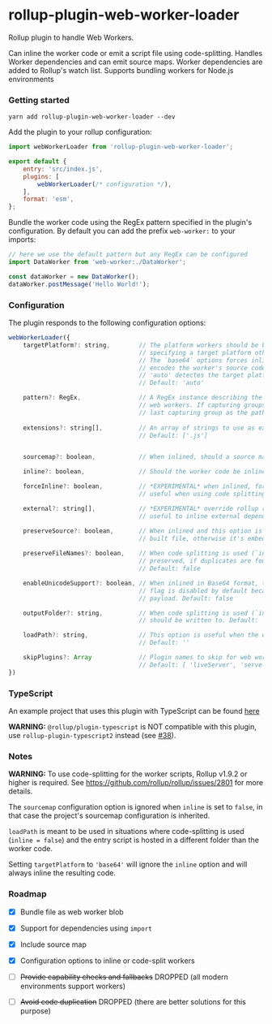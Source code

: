 # rollup-plugin-web-worker-loader

Rollup plugin to handle Web Workers.

Can inline the worker code or emit a script file using code-splitting.
Handles Worker dependencies and can emit source maps.
Worker dependencies are added to Rollup's watch list.
Supports bundling workers for Node.js environments

### Getting started

```
yarn add rollup-plugin-web-worker-loader --dev
```

Add the plugin to your rollup configuration:

```javascript
import webWorkerLoader from 'rollup-plugin-web-worker-loader';

export default {
    entry: 'src/index.js',
    plugins: [
        webWorkerLoader(/* configuration */),
    ],
    format: 'esm',
};
```

Bundle the worker code using the RegEx pattern specified in the plugin's configuration.
By default you can add the prefix `web-worker:` to your imports:

```javascript
// here we use the default pattern but any RegEx can be configured
import DataWorker from 'web-worker:./DataWorker';

const dataWorker = new DataWorker();
dataWorker.postMessage('Hello World!');
```

### Configuration
The plugin responds to the following configuration options:
```javascript
webWorkerLoader({
    targetPlatform?: string,        // The platform workers should be built for, can be 'auto', 'browser', 'node' or 'base64'.
                                    // specifying a target platform other than 'auto' reduces the amount of loader code.
                                    // The `base64` options forces inline and the import results on a base64 string that
                                    // encodes the worker's source code. NOTE: The string does not include a mime type.
                                    // 'auto' detectes the target platform and selects between 'browser` and 'node'.
                                    // Default: 'auto'

    pattern?: RegEx,                // A RegEx instance describing the pattern that matches the files to import as
                                    // web workers. If capturing groups are present, the plugin uses the contents of the
                                    // last capturing group as the path to the worker script. Default: /web-worker:(.+)/
    
    extensions?: string[],          // An array of strings to use as extensions when resolving worker files.
                                    // Default: ['.js']


    sourcemap?: boolean,            // When inlined, should a source map be included in the final output. Default: false

    inline?: boolean,               // Should the worker code be inlined (Base64). Default: true

    forceInline?: boolean,          // *EXPERIMENTAL* when inlined, forces the code to be included every time it is imported
                                    // useful when using code splitting: Default: false

    external?: string[],            // *EXPERIMENTAL* override rollup resolution of external module IDs
                                    // useful to inline external dependencies in a worker blob. Default: undefined

    preserveSource?: boolean,       // When inlined and this option is enabled, the full source code is included in the
                                    // built file, otherwise it's embedded as a base64 string. Default: false
    
    preserveFileNames?: boolean,    // When code splitting is used (`inline === false`) the input worker file names are
                                    // preserved, if duplicates are found `-n` is appended to the file names.
                                    // Default: false

    enableUnicodeSupport?: boolean, // When inlined in Base64 format, this option enables unicode support (UTF16). This
                                    // flag is disabled by default because supporting UTF16 doubles the size of the final
                                    // payload. Default: false

    outputFolder?: string,          // When code splitting is used (`inline: false`), folder in which the worker scripts
                                    // should be written to. Default: '' (same as build output folder)

    loadPath?: string,              // This option is useful when the worker scripts need to be loaded from another folder.
                                    // Default: ''

    skipPlugins?: Array             // Plugin names to skip for web worker build
                                    // Default: [ 'liveServer', 'serve', 'livereload' ]
})
```

### TypeScript
An example project that uses this plugin with TypeScript can be found [here](https://github.com/darionco/rollup-typescript-webworkers)

**WARNING:** `@rollup/plugin-typescript` is NOT compatible with this plugin, use `rollup-plugin-typescript2` instead (see [#38](https://github.com/darionco/rollup-plugin-web-worker-loader/issues/38)).

### Notes
**WARNING:** To use code-splitting for the worker scripts, Rollup v1.9.2 or higher is required. See https://github.com/rollup/rollup/issues/2801 for more details.

The `sourcemap` configuration option is ignored when `inline` is set to `false`, in that case the project's sourcemap configuration is inherited.

`loadPath` is meant to be used in situations where code-splitting is used (`inline = false`) and the entry script is hosted in a different folder than the worker code.

Setting `targetPlatform` to `'base64'` will ignore the `inline` option and will always inline the resulting code.


### Roadmap
- [x] Bundle file as web worker blob
- [x] Support for dependencies using `import`
- [x] Include source map
- [x] Configuration options to inline or code-split workers
- [ ] ~~Provide capability checks and fallbacks~~ DROPPED (all modern environments support workers) 
- [ ] ~~Avoid code duplication~~ DROPPED (there are better solutions for this purpose)


